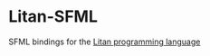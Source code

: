 # Litan-SFML
SFML bindings for the [Litan programming language](https://github.com/JeneLitsch/Litan)
